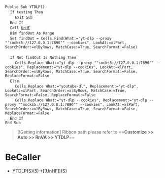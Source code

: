 &nbsp;  &nbsp;  &nbsp;  &nbsp;  
`Public Sub YTDLP()`  
&nbsp;&nbsp;&nbsp;&nbsp;`If testing Then`  
&nbsp;&nbsp;&nbsp;&nbsp;&nbsp;&nbsp;&nbsp;&nbsp;`Exit Sub`  
&nbsp;&nbsp;&nbsp;&nbsp;`End If`  
&nbsp;&nbsp;&nbsp;&nbsp;`Call `[`UnHF`](UnHF)  
&nbsp;&nbsp;&nbsp;&nbsp;`Dim findOut As Range`  
&nbsp;&nbsp;&nbsp;&nbsp;`Set findOut = Cells.Find(What:="yt-dlp --proxy ""socks5://127.0.0.1:7890"" --cookies", LookAt:=xlPart, SearchOrder:=xlByRows, MatchCase:=True, SearchFormat:=False)`  
&nbsp;  &nbsp;  &nbsp;  &nbsp;  
&nbsp;&nbsp;&nbsp;&nbsp;`If Not findOut Is Nothing Then`  
&nbsp;&nbsp;&nbsp;&nbsp;&nbsp;&nbsp;&nbsp;&nbsp;`Cells.Replace What:="yt-dlp --proxy ""socks5://127.0.0.1:7890"" --cookies", Replacement:="yt-dlp --cookies", LookAt:=xlPart, SearchOrder:=xlByRows, MatchCase:=True, SearchFormat:=False, ReplaceFormat:=False`  
&nbsp;&nbsp;&nbsp;&nbsp;`Else`  
&nbsp;&nbsp;&nbsp;&nbsp;&nbsp;&nbsp;&nbsp;&nbsp;`Cells.Replace What:="youtube-dl", Replacement:="yt-dlp", LookAt:=xlPart, SearchOrder:=xlByRows, MatchCase:=True, SearchFormat:=False, ReplaceFormat:=False`  
&nbsp;&nbsp;&nbsp;&nbsp;&nbsp;&nbsp;&nbsp;&nbsp;`Cells.Replace What:="yt-dlp --cookies", Replacement:="yt-dlp --proxy ""socks5://127.0.0.1:7890"" --cookies", LookAt:=xlPart, SearchOrder:=xlByRows, MatchCase:=True, SearchFormat:=False, ReplaceFormat:=False`  
&nbsp;&nbsp;&nbsp;&nbsp;`End If`  
`End Sub`  


> [!Getting information]
> Ribbon path please refer to ==**Customize >> Auto >> RnVA >> YTDLP**==


# BeCaller
- YTDLP{S}(5)->[[UnHF]]{S}


